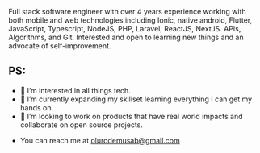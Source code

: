 Full stack software engineer with over 4 years experience working with both mobile and web technologies including Ionic, native android, Flutter, JavaScript, Typescript, NodeJS, PHP, Laravel, ReactJS, NextJS. APIs, Algorithms, and Git. Interested and open to learning new things and an advocate of self-improvement.

## PS:
- 👀 I’m interested in all things tech.
- 🌱 I’m currently expanding my skillset learning everything I can get my hands on.
- 💞️ I’m looking to work on products that have real world impacts and collaborate on open source projects.
<!-- - 📫 How to reach me ... -->
- You can reach me at olurodemusab@gmail.com

<!---
musab-olurode/musab-olurode is a ✨ special ✨ repository because its `README.md` (this file) appears on your GitHub profile.
You can click the Preview link to take a look at your changes.
--->
